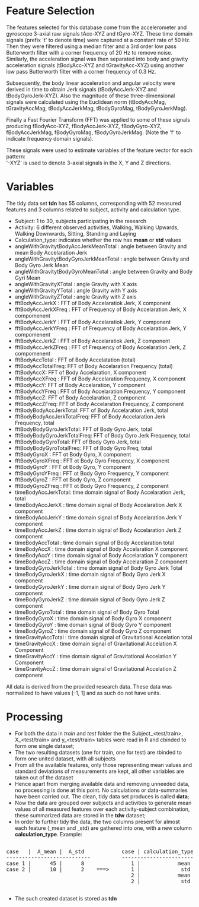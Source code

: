 Feature Selection 
=================

The features selected for this database come from the accelerometer and gyroscope 3-axial raw signals tAcc-XYZ and tGyro-XYZ. These time domain signals (prefix 't' to denote time) were captured at a constant rate of 50 Hz. Then they were filtered using a median filter and a 3rd order low pass Butterworth filter with a corner frequency of 20 Hz to remove noise. Similarly, the acceleration signal was then separated into body and gravity acceleration signals (tBodyAcc-XYZ and tGravityAcc-XYZ) using another low pass Butterworth filter with a corner frequency of 0.3 Hz. 

Subsequently, the body linear acceleration and angular velocity were derived in time to obtain Jerk signals (tBodyAccJerk-XYZ and tBodyGyroJerk-XYZ). Also the magnitude of these three-dimensional signals were calculated using the Euclidean norm (tBodyAccMag, tGravityAccMag, tBodyAccJerkMag, tBodyGyroMag, tBodyGyroJerkMag). 

Finally a Fast Fourier Transform (FFT) was applied to some of these signals producing fBodyAcc-XYZ, fBodyAccJerk-XYZ, fBodyGyro-XYZ, fBodyAccJerkMag, fBodyGyroMag, fBodyGyroJerkMag. (Note the 'f' to indicate frequency domain signals). 

These signals were used to estimate variables of the feature vector for each pattern:  
'-XYZ' is used to denote 3-axial signals in the X, Y and Z directions.

Variables
=========

The tidy data set **tdn** has 55 columns, corresponding with 52 measured features and 3 columns related to subject, activity and calculation type.

* Subject: 1 to 30, subjects participating in the research
* Activity: 6 different observed activities, Walking, Walking Upwards, Walking Downwards, Sitting, Standing and Laying
* Calculation_type: indicates whether the row has **mean** or **std** values
* angleWithGravitytBodyAccJerkMeanTotal : angle between Gravity and mean Body Accelaration Jerk
* angleWithGravitytBodyGyroJerkMeanTotal : angle between Gravity and Body Gyro Jerk Mean
* angleWithGravitytBodyGyroMeanTotal : angle between Gravity and Body Gyri Mean
* angleWithGravityXTotal : angle Gravity with X axis
* angleWithGravityYTotal : angle Gravity with Y axis
* angleWithGravityZTotal : angle Gravity with Z axis
* fftBodyAccJerkX : FFT of Body Accelaratiok Jerk, X component
* fftBodyAccJerkXFreq : FFT of Frequency of Body Accelaration Jerk, X compomenent
* fftBodyAccJerkY : FFT of Body Accelaratiok Jerk, Y component
* fftBodyAccJerkYFreq : FFT of Frequency of Body Accelaration Jerk, Y compomenent
* fftBodyAccJerkZ : FFT of Body Accelaratiok Jerk, Z component
* fftBodyAccJerkZFreq : FFT of Frequency of Body Accelaration Jerk, Z compomenent
* fftBodyAccTotal : FFT of Body Accelatation (total)
* fftBodyAccTotalFreq: FFT of Body Accelaration Frequency (total)
* fftBodyAccX: FFT of Body Accelaration, X component
* fftBodyAccXFreq : FFT of Body Accelaration Frequency, X component
* fftBodyAccY: FFT of Body Accelaration, Y component
* fftBodyAccYFreq : FFT of Body Accelaration Frequency, Y component
* fftBodyAccZ: FFT of Body Accelaration, Z component
* fftBodyAccZFreq: FFT of Body Accelaration Frequency,  Z component
* fftBodyBodyAccJerkTotal: FFT of Body Accelaration Jerk,  total
* fftBodyBodyAccJerkTotalFreq: FFT of Body Accelaration Jerk Frequency,  total
* fftBodyBodyGyroJerkTotal: FFT of Body Gyro Jerk,  total
* fftBodyBodyGyroJerkTotalFreq: FFT of Body Gyro Jerk Frequency, total
* fftBodyBodyGyroTotal: FFT of Body Gyro Jerk, total
* fftBodyBodyGyroTotalFreq: FFT of Body Gyro Freq, total
* fftBodyGyroX : FFT ot Body Gyro, X component
* fftBodyGyroXFreq : FFT ot Body Gyro Frequency, X component
* fftBodyGyroY : FFT ot Body Gyro, Y component
* fftBodyGyroYFreq : FFT ot Body Gyro Frequency, Y component
* fftBodyGyroZ : FFT ot Body Gyro, Z component
* fftBodyGyroZFreq : FFT ot Body Gyro Frequency, Z component
* timeBodyAccJerkTotal: time domain signal of Body Accelaration Jerk, total
* timeBodyAccJerkX : time domain signal of Body Accelaration Jerk X component
* timeBodyAccJerkY : time domain signal of Body Accelaration Jerk Y component
* timeBodyAccJerkZ : time domain signal of Body Accelaration Jerk Z component
* timeBodyAccTotal : time domain signal of Body Accelaration total
* timeBodyAccX : time domain signal of Body Accelaration X component
* timeBodyAccY : time domain signal of Body Accelaration Y component
* timeBodyAccZ : time domain signal of Body Accelaration Z component
* timeBodyGyroJerkTotal : time domain signal of Body Gyro Jerk Total
* timeBodyGyroJerkX : time domain signal of  Body Gyro Jerk X component
* timeBodyGyroJerkY : time domain signal of  Body Gyro Jerk Y component
* timeBodyGyroJerkZ : time domain signal of  Body Gyro Jerk Z component
* timeBodyGyroTotal : time domain signal of  Body Gyro Total
* timeBodyGyroX : time domain signal of Body Gyro X component
* timeBodyGyroY : time domain signal of Body Gyro Y component
* timeBodyGyroZ : time domain signal of Body Gyro Z component
* timeGravityAccTotal : time domain signal of Gravitational Accelation total
* timeGravityAccX : time domain signal of Gravitational Accelation X Component
* timeGravityAccY : time domain signal of Gravitational Accelation Y Component
* timeGravityAccZ : time domain signal of Gravitational Accelation Z component    

All data is derived from the provided research data. These data was normalized to have values [-1, 1] and as such do not have units.

Processing
==========

* For both the data in *train* and *test* folder the the Subject_<test/train>, X_<test/train> and y_<test/train> tables were read in R and cbinded to form one single dataset;
* The two resulting datasets (one for train, one for test) are rbinded to form one united dataset, with all subjects
* From all the available features, only those representing mean values and standard deviations of measurements are kept, all other variables are taken out of the dataset
* Hence apart from merging available data and removing unneeded data, no processing is done at this point. No calculations or data-summaries have been carried out. The clean, tidy data set produces is called **data**;
* Now the data are grouped over subjects and activities to generate mean values of all measured features over each activity-subject combination, these summarized data are stored in the **tdw** dataset;
* In order to further tidy the data, the two columns present for almost each feature (<feature>_mean and <feature>_std) are gathered into one, with a new column **calculation_type**. Example:
<pre>      
case   |  A_mean |  A_std            case | calculation_type |  A
---------------------------          ------------------------------
case 1 |      45 |      8               1 |            mean  | 45
case 2 |      10 |      2    ===>       1 |             std  |  8
                                        2 |            mean  | 10
                                        2 |             std  |  2

</pre>
* The such created dataset is stored as **tdn**





